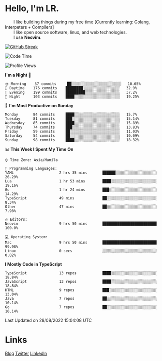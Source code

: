 # Hello, I'm LR. 

  I like building things during my free time [Currently learning: Golang, Interpeters + Compilers]  
  I like open source software, linux, and web technologies.  
  I use **Neovim**.  
  
[![GitHub Streak](https://github-readme-streak-stats.herokuapp.com?user=laureanray&theme=ayu-light&hide_border=true)](https://git.io/streak-stats)

<!--START_SECTION:waka-->
![Code Time](http://img.shields.io/badge/Code%20Time-125%20hrs%2017%20mins-blue)

![Profile Views](http://img.shields.io/badge/Profile%20Views-30-blue)

**I'm a Night 🦉** 

```text
🌞 Morning    57 commits     ██░░░░░░░░░░░░░░░░░░░░░░░   10.65% 
🌆 Daytime    176 commits    ████████░░░░░░░░░░░░░░░░░   32.9% 
🌃 Evening    199 commits    █████████░░░░░░░░░░░░░░░░   37.2% 
🌙 Night      103 commits    ████░░░░░░░░░░░░░░░░░░░░░   19.25%

```
📅 **I'm Most Productive on Sunday** 

```text
Monday       84 commits     ████░░░░░░░░░░░░░░░░░░░░░   15.7% 
Tuesday      81 commits     ███░░░░░░░░░░░░░░░░░░░░░░   15.14% 
Wednesday    85 commits     ████░░░░░░░░░░░░░░░░░░░░░   15.89% 
Thursday     74 commits     ███░░░░░░░░░░░░░░░░░░░░░░   13.83% 
Friday       59 commits     ██░░░░░░░░░░░░░░░░░░░░░░░   11.03% 
Saturday     54 commits     ██░░░░░░░░░░░░░░░░░░░░░░░   10.09% 
Sunday       98 commits     ████░░░░░░░░░░░░░░░░░░░░░   18.32%

```


📊 **This Week I Spent My Time On** 

```text
⌚︎ Time Zone: Asia/Manila

💬 Programming Languages: 
YAML                     2 hrs 35 mins       ██████░░░░░░░░░░░░░░░░░░░   26.29% 
Lua                      1 hr 53 mins        ████░░░░░░░░░░░░░░░░░░░░░   19.16% 
Go                       1 hr 24 mins        ███░░░░░░░░░░░░░░░░░░░░░░   14.29% 
TypeScript               49 mins             ██░░░░░░░░░░░░░░░░░░░░░░░   8.34% 
Other                    47 mins             ██░░░░░░░░░░░░░░░░░░░░░░░   7.98%

🔥 Editors: 
Neovim                   9 hrs 50 mins       █████████████████████████   100.0%

💻 Operating System: 
Mac                      9 hrs 50 mins       █████████████████████████   99.98% 
Linux                    0 secs              ░░░░░░░░░░░░░░░░░░░░░░░░░   0.02%

```

**I Mostly Code in TypeScript** 

```text
TypeScript               13 repos            ████░░░░░░░░░░░░░░░░░░░░░   18.84% 
JavaScript               13 repos            ████░░░░░░░░░░░░░░░░░░░░░   18.84% 
HTML                     9 repos             ███░░░░░░░░░░░░░░░░░░░░░░   13.04% 
Java                     7 repos             ██░░░░░░░░░░░░░░░░░░░░░░░   10.14% 
Go                       7 repos             ██░░░░░░░░░░░░░░░░░░░░░░░   10.14%

```



 Last Updated on 28/08/2022 15:04:08 UTC
<!--END_SECTION:waka-->

# Links
[Blog](https://lr.hashnode.dev)
[Twitter](https://twitter.com/laureanray)
[LinkedIn](https://linkedin.com/in/laureanray)
